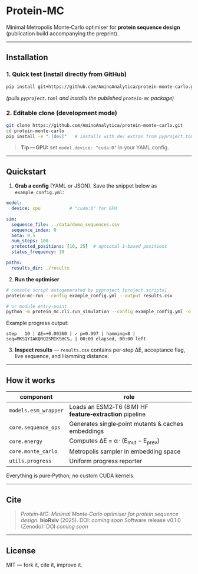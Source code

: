 # Protein‑MC

Minimal Metropolis Monte‑Carlo optimiser for **protein sequence design** (publication build accompanying the preprint).

---

## Installation

### 1. Quick test (install directly from GitHub)

```bash
pip install git+https://github.com/AminoAnalytica/protein-monte-carlo.git
```

*(pulls `pyproject.toml` and installs the published `protein‑mc` package)*

### 2. Editable clone (development mode)

```bash
git clone https://github.com/AminoAnalytica/protein-monte-carlo.git
cd protein-monte-carlo
pip install -e ".[dev]"   # installs with dev extras from pyproject.toml
```

> **Tip — GPU:** set `model.device: "cuda:0"` in your YAML config.

---

## Quickstart

1. **Grab a config** (YAML or JSON). Save the snippet below as `example_config.yml`:

```yaml
model:
  device: cpu           # "cuda:0" for GPU

sim:
  sequence_file: ../data/demo_sequences.csv
  sequence_index: 0
  beta: 0.5
  num_steps: 100
  protected_positions: [10, 25]  # optional 1‑based positions
  status_frequency: 10

paths:
  results_dir: ./results
```

2. **Run the optimiser**

```bash
# console script autogenerated by pyproject [project.scripts]
protein-mc-run --config example_config.yml --output results.csv

# or module entry‑point
python -m protein_mc.cli.run_simulation --config example_config.yml -o results.csv
```

Example progress output:

```
step   10 | ΔE=+0.00360 | ✓ p=0.997 | hamming=8 | seq=MKSQYIAKQRQISMIKSHCS… | 00:00 elapsed, 00:00 left
```

3. **Inspect results** — `results.csv` contains per‑step ΔE, acceptance flag, live sequence, and Hamming distance.

---

## How it works

| component            | role                                                      |
| -------------------- | --------------------------------------------------------- |
| `models.esm_wrapper` | Loads an ESM2‑T6 (8 M) HF **feature‑extraction** pipeline |
| `core.sequence_ops`  | Generates single‑point mutants & caches embeddings        |
| `core.energy`        | Computes ΔE = α · (E<sub>mut</sub> − E<sub>prev</sub>)    |
| `core.monte_carlo`   | Metropolis sampler in embedding space                     |
| `utils.progress`     | Uniform progress reporter                                 |

Everything is pure‑Python; no custom CUDA kernels.

---

## Cite

> *Protein‑MC: Minimal Monte‑Carlo optimiser for protein sequence design*. **bioRxiv** (2025). DOI: *coming soon*
> Software release v0.1.0 (Zenodo): DOI *coming soon*

---

## License

MIT — fork it, cite it, improve it.
